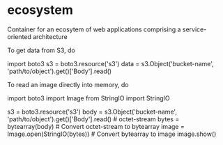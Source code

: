 # ecosystem
Container for an ecosytem of web applications comprising a service-oriented architecture


To get data from S3, do

import boto3
s3 = boto3.resource('s3')
data = s3.Object('bucket-name', 'path/to/object').get()['Body'].read()


To read an image directly into memory, do

import boto3
import Image
from StringIO import StringIO

s3 = boto3.resource('s3')
body = s3.Object('bucket-name', 'path/to/object').get()['Body'].read() # octet-stream
bytes = bytearray(body) # Convert octet-stream to bytearray
image = Image.open(StringIO(bytes)) # Convert bytearray to image
image.show()
